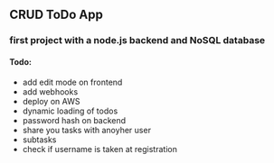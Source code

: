 ## CRUD ToDo App

### first project with a node.js backend and NoSQL database


#### Todo:
- add edit mode on frontend
- add webhooks
- deploy on AWS
- dynamic loading of todos
- password hash on backend
- share you tasks with anoyher user
- subtasks
- check if username is taken at registration
